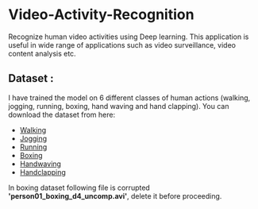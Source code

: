 # Video-Activity-Recognition
Recognize human video activities using Deep learning. This application is useful in wide range of applications such as video surveillance, video content analysis etc.

## Dataset :
I have trained the model on 6 different classes of human actions (walking, jogging, running, boxing, hand waving and hand clapping).
You can download the dataset from here:

* [Walking](http://www.nada.kth.se/cvap/actions/walking.zip)
* [Jogging](http://www.nada.kth.se/cvap/actions/jogging.zip)
* [Running](http://www.nada.kth.se/cvap/actions/running.zip)
* [Boxing](http://www.nada.kth.se/cvap/actions/boxing.zip)
* [Handwaving](http://www.nada.kth.se/cvap/actions/handwaving.zip)
* [Handclapping](http://www.nada.kth.se/cvap/actions/handclapping.zip)

In boxing dataset following file is corrupted **'person01_boxing_d4_uncomp.avi'**, delete it before proceeding.
